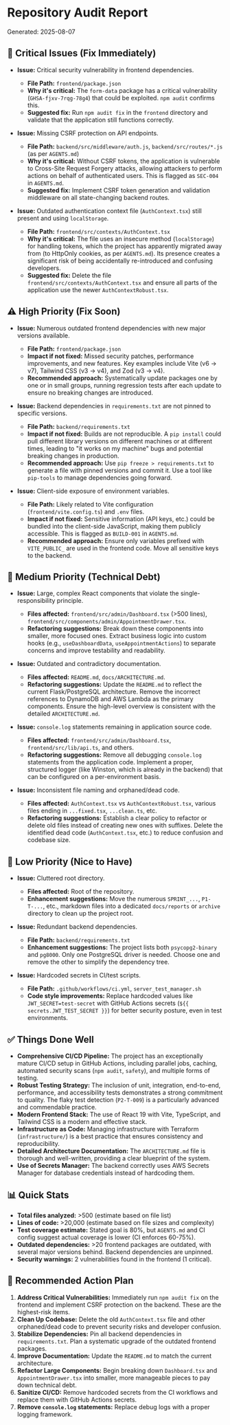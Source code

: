 # Repository Audit Report
Generated: 2025-08-07

## 🚨 Critical Issues (Fix Immediately)
- **Issue:** Critical security vulnerability in frontend dependencies.
  - **File Path:** `frontend/package.json`
  - **Why it's critical:** The `form-data` package has a critical vulnerability (`GHSA-fjxv-7rqg-78g4`) that could be exploited. `npm audit` confirms this.
  - **Suggested fix:** Run `npm audit fix` in the `frontend` directory and validate that the application still functions correctly.

- **Issue:** Missing CSRF protection on API endpoints.
  - **File Path:** `backend/src/middleware/auth.js`, `backend/src/routes/*.js` (as per `AGENTS.md`)
  - **Why it's critical:** Without CSRF tokens, the application is vulnerable to Cross-Site Request Forgery attacks, allowing attackers to perform actions on behalf of authenticated users. This is flagged as `SEC-004` in `AGENTS.md`.
  - **Suggested fix:** Implement CSRF token generation and validation middleware on all state-changing backend routes.

- **Issue:** Outdated authentication context file (`AuthContext.tsx`) still present and using `localStorage`.
  - **File Path:** `frontend/src/contexts/AuthContext.tsx`
  - **Why it's critical:** The file uses an insecure method (`localStorage`) for handling tokens, which the project has apparently migrated away from (to HttpOnly cookies, as per `AGENTS.md`). Its presence creates a significant risk of being accidentally re-introduced and confusing developers.
  - **Suggested fix:** Delete the file `frontend/src/contexts/AuthContext.tsx` and ensure all parts of the application use the newer `AuthContextRobust.tsx`.

## ⚠️ High Priority (Fix Soon)
- **Issue:** Numerous outdated frontend dependencies with new major versions available.
  - **File Path:** `frontend/package.json`
  - **Impact if not fixed:** Missed security patches, performance improvements, and new features. Key examples include Vite (v6 -> v7), Tailwind CSS (v3 -> v4), and Zod (v3 -> v4).
  - **Recommended approach:** Systematically update packages one by one or in small groups, running regression tests after each update to ensure no breaking changes are introduced.

- **Issue:** Backend dependencies in `requirements.txt` are not pinned to specific versions.
  - **File Path:** `backend/requirements.txt`
  - **Impact if not fixed:** Builds are not reproducible. A `pip install` could pull different library versions on different machines or at different times, leading to "it works on my machine" bugs and potential breaking changes in production.
  - **Recommended approach:** Use `pip freeze > requirements.txt` to generate a file with pinned versions and commit it. Use a tool like `pip-tools` to manage dependencies going forward.

- **Issue:** Client-side exposure of environment variables.
  - **File Path:** Likely related to Vite configuration (`frontend/vite.config.ts`) and `.env` files.
  - **Impact if not fixed:** Sensitive information (API keys, etc.) could be bundled into the client-side JavaScript, making them publicly accessible. This is flagged as `BUILD-001` in `AGENTS.md`.
  - **Recommended approach:** Ensure only variables prefixed with `VITE_PUBLIC_` are used in the frontend code. Move all sensitive keys to the backend.

## 📝 Medium Priority (Technical Debt)
- **Issue:** Large, complex React components that violate the single-responsibility principle.
  - **Files affected:** `frontend/src/admin/Dashboard.tsx` (>500 lines), `frontend/src/components/admin/AppointmentDrawer.tsx`.
  - **Refactoring suggestions:** Break down these components into smaller, more focused ones. Extract business logic into custom hooks (e.g., `useDashboardData`, `useAppointmentActions`) to separate concerns and improve testability and readability.

- **Issue:** Outdated and contradictory documentation.
  - **Files affected:** `README.md`, `docs/ARCHITECTURE.md`.
  - **Refactoring suggestions:** Update the `README.md` to reflect the current Flask/PostgreSQL architecture. Remove the incorrect references to DynamoDB and AWS Lambda as the primary components. Ensure the high-level overview is consistent with the detailed `ARCHITECTURE.md`.

- **Issue:** `console.log` statements remaining in application source code.
  - **Files affected:** `frontend/src/admin/Dashboard.tsx`, `frontend/src/lib/api.ts`, and others.
  - **Refactoring suggestions:** Remove all debugging `console.log` statements from the application code. Implement a proper, structured logger (like Winston, which is already in the backend) that can be configured on a per-environment basis.

- **Issue:** Inconsistent file naming and orphaned/dead code.
  - **Files affected:** `AuthContext.tsx` vs `AuthContextRobust.tsx`, various files ending in `...fixed.tsx`, `...clean.ts`, etc.
  - **Refactoring suggestions:** Establish a clear policy to refactor or delete old files instead of creating new ones with suffixes. Delete the identified dead code (`AuthContext.tsx`, etc.) to reduce confusion and codebase size.

## 💭 Low Priority (Nice to Have)
- **Issue:** Cluttered root directory.
  - **Files affected:** Root of the repository.
  - **Enhancement suggestions:** Move the numerous `SPRINT_...`, `P1-T-...`, etc., markdown files into a dedicated `docs/reports` or `archive` directory to clean up the project root.

- **Issue:** Redundant backend dependencies.
  - **File Path:** `backend/requirements.txt`
  - **Enhancement suggestions:** The project lists both `psycopg2-binary` and `pg8000`. Only one PostgreSQL driver is needed. Choose one and remove the other to simplify the dependency tree.

- **Issue:** Hardcoded secrets in CI/test scripts.
  - **File Path:** `.github/workflows/ci.yml`, `server_test_manager.sh`
  - **Code style improvements:** Replace hardcoded values like `JWT_SECRET=test-secret` with GitHub Actions secrets (`${{ secrets.JWT_TEST_SECRET }}`) for better security posture, even in test environments.

## ✅ Things Done Well
- **Comprehensive CI/CD Pipeline:** The project has an exceptionally mature CI/CD setup in GitHub Actions, including parallel jobs, caching, automated security scans (`npm audit`, `safety`), and multiple forms of testing.
- **Robust Testing Strategy:** The inclusion of unit, integration, end-to-end, performance, and accessibility tests demonstrates a strong commitment to quality. The flaky test detection (`P2-T-009`) is a particularly advanced and commendable practice.
- **Modern Frontend Stack:** The use of React 19 with Vite, TypeScript, and Tailwind CSS is a modern and effective stack.
- **Infrastructure as Code:** Managing infrastructure with Terraform (`infrastructure/`) is a best practice that ensures consistency and reproducibility.
- **Detailed Architecture Documentation:** The `ARCHITECTURE.md` file is thorough and well-written, providing a clear blueprint of the system.
- **Use of Secrets Manager:** The backend correctly uses AWS Secrets Manager for database credentials instead of hardcoding them.

## 📊 Quick Stats
- **Total files analyzed:** >500 (estimate based on file list)
- **Lines of code:** >20,000 (estimate based on file sizes and complexity)
- **Test coverage estimate:** Stated goal is 80%, but `AGENTS.md` and CI config suggest actual coverage is lower (CI enforces 60-75%).
- **Outdated dependencies:** >20 frontend packages are outdated, with several major versions behind. Backend dependencies are unpinned.
- **Security warnings:** 2 vulnerabilities found in the frontend (1 critical).

## 🎯 Recommended Action Plan
1.  **Address Critical Vulnerabilities:** Immediately run `npm audit fix` on the frontend and implement CSRF protection on the backend. These are the highest-risk items.
2.  **Clean Up Codebase:** Delete the old `AuthContext.tsx` file and other orphaned/dead code to prevent security risks and developer confusion.
3.  **Stabilize Dependencies:** Pin all backend dependencies in `requirements.txt`. Plan a systematic upgrade of the outdated frontend packages.
4.  **Improve Documentation:** Update the `README.md` to match the current architecture.
5.  **Refactor Large Components:** Begin breaking down `Dashboard.tsx` and `AppointmentDrawer.tsx` into smaller, more manageable pieces to pay down technical debt.
6.  **Sanitize CI/CD:** Remove hardcoded secrets from the CI workflows and replace them with GitHub Actions secrets.
7.  **Remove `console.log` statements:** Replace debug logs with a proper logging framework.
